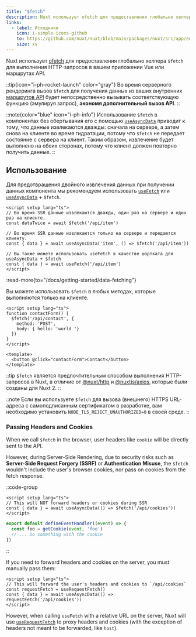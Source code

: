 ```yaml
---
title: "$fetch"
description: Nuxt использует ofetch для предоставления глобально хелпера $fetch для выполнения HTTP-запросов.
links:
  - label: Исходники
    icon: i-simple-icons-github
    to: https://github.com/nuxt/nuxt/blob/main/packages/nuxt/src/app/entry.ts
    size: xs
---
```


Nuxt использует [ofetch](https://github.com/unjs/ofetch) для предоставления глобально хелпера `$fetch` для выполнения HTTP-запросов в вашем приложении Vue или маршрутах API.

::tip{icon="i-ph-rocket-launch" color="gray"}
Во время серверного рендеринга вызов `$fetch` для получения данных из ваших внутренних [маршрутов API](/docs/guide/directory-structure/server) будет непосредственно вызывать соответствующую функцию (эмулируя запрос), **экономя дополнительный вызов API**.
::

::note{color="blue" icon="i-ph-info"}
Использование `$fetch` в компонентах без обертывания его с помощью [`useAsyncData`](/docs/api/composables/use-async-data) приводит к тому, что данные извлекаются дважды: сначала на сервере, а затем снова на клиенте во время гидратации, потому что `$fetch` не передает состояние с сервера на клиент. Таким образом, извлечение будет выполнено на обеих сторонах, потому что клиент должен повторно получить данные.
::

## Использование

Для предотвращения двойного извлечения данных при получении данных компонента мы рекомендуем использовать [`useFetch`](/docs/api/composables/use-fetch) или [`useAsyncData`](/docs/api/composables/use-async-data) + `$fetch`.

```vue [app.vue]
<script setup lang="ts">
// Во время SSR данные извлекаются дважды, один раз на сервере и один раз на клиенте.
const dataTwice = await $fetch('/api/item')

// Во время SSR данные извлекаются только на сервере и передаются клиенту.
const { data } = await useAsyncData('item', () => $fetch('/api/item'))

// Вы также можете использовать useFetch в качестве шортката для useAsyncData + $fetch
const { data } = await useFetch('/api/item')
</script>
```

:read-more{to="/docs/getting-started/data-fetching"}

Вы можете использовать `$fetch` в любых методах, которые выполняются только на клиенте.

```vue [pages/contact.vue]
<script setup lang="ts">
function contactForm() {
  $fetch('/api/contact', {
    method: 'POST',
    body: { hello: 'world '}
  })
}
</script>

<template>
  <button @click="contactForm">Contact</button>
</template>
```

::tip
`$fetch` является предпочтительным способом выполнения HTTP-запросов в Nuxt, в отличие от [@nuxt/http](https://github.com/nuxt/http) и [@nuxtjs/axios](https://github.com/nuxt-community/axios-module), которые были созданы для Nuxt 2.
::

::note
Если вы используете `$fetch` для вызова (внешнего) HTTPS URL-адреса с самоподписанным сертификатом в разработке, вам необходимо установить `NODE_TLS_REJECT_UNAUTHORIZED=0` в своей среде.
::

### Passing Headers and Cookies

When we call `$fetch` in the browser, user headers like `cookie` will be directly sent to the API.

However, during Server-Side Rendering, due to security risks such as **Server-Side Request Forgery (SSRF)** or **Authentication Misuse**, the `$fetch` wouldn't include the user's browser cookies, nor pass on cookies from the fetch response.

::code-group

```vue [pages/index.vue]
<script setup lang="ts">
// This will NOT forward headers or cookies during SSR
const { data } = await useAsyncData(() => $fetch('/api/cookies'))
</script>
```

```ts [server/api/cookies.ts]
export default defineEventHandler((event) => {
  const foo = getCookie(event, 'foo')
  // ... Do something with the cookie
})
```
::

If you need to forward headers and cookies on the server, you must manually pass them:

```vue [pages/index.vue]
<script setup lang="ts">
// This will forward the user's headers and cookies to `/api/cookies`
const requestFetch = useRequestFetch()
const { data } = await useAsyncData(() => requestFetch('/api/cookies'))
</script>
```

However, when calling `useFetch` with a relative URL on the server, Nuxt will use [`useRequestFetch`](/docs/api/composables/use-request-fetch) to proxy headers and cookies (with the exception of headers not meant to be forwarded, like `host`).
